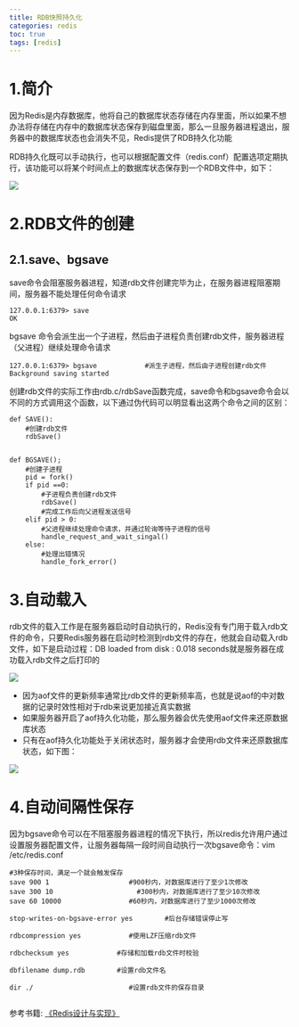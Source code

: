 ```yaml
---
title: RDB快照持久化
categories: redis   
toc: true  
tags: [redis]
---
```




# 1.简介
因为Redis是内存数据库，他将自己的数据库状态存储在内存里面，所以如果不想办法将存储在内存中的数据库状态保存到磁盘里面，那么一旦服务器进程退出，服务器中的数据库状态也会消失不见，Redis提供了RDB持久化功能

RDB持久化既可以手动执行，也可以根据配置文件（redis.conf）配置选项定期执行，该功能可以将某个时间点上的数据库状态保存到一个RDB文件中，如下：


![](http://ols7leonh.bkt.clouddn.com//assert/img/nosql/redis/rdb/1.png)

 

# 2.RDB文件的创建
## 2.1.save、bgsave
save命令会阻塞服务器进程，知道rdb文件创建完毕为止，在服务器进程阻塞期间，服务器不能处理任何命令请求
```
127.0.0.1:6379> save        
OK

```

bgsave 命令会派生出一个子进程，然后由子进程负责创建rdb文件，服务器进程（父进程）继续处理命令请求

```
127.0.0.1:6379> bgsave            #派生子进程，然后由子进程创建rdb文件
Background saving started

```

创建rdb文件的实际工作由rdb.c/rdbSave函数完成，save命令和bgsave命令会以不同的方式调用这个函数，以下通过伪代码可以明显看出这两个命令之间的区别：

```
def SAVE():
    #创建rdb文件
    rdbSave()


def BGSAVE();
    #创建子进程
    pid = fork()
    if pid ==0:
        #子进程负责创建rdb文件
        rdbSave()
        #完成工作后向父进程发送信号
    elif pid > 0:
        #父进程继续处理命令请求，并通过轮询等待子进程的信号
        handle_request_and_wait_singal()
    else:
        #处理出错情况
        handle_fork_error()

```

# 3.自动载入
rdb文件的载入工作是在服务器启动时自动执行的，Redis没有专门用于载入rdb文件的命令，只要Redis服务器在启动时检测到rdb文件的存在，他就会自动载入rdb文件，如下是启动过程：DB loaded from disk : 0.018 seconds就是服务器在成功载入rdb文件之后打印的

![](http://ols7leonh.bkt.clouddn.com//assert/img/nosql/redis/rdb/2.png)
 
* 因为aof文件的更新频率通常比rdb文件的更新频率高，也就是说aof的中对数据的记录时效性相对于rdb来说更加接近真实数据
* 如果服务器开启了aof持久化功能，那么服务器会优先使用aof文件来还原数据库状态
* 只有在aof持久化功能处于关闭状态时，服务器才会使用rdb文件来还原数据库状态，如下图：

![](http://ols7leonh.bkt.clouddn.com//assert/img/nosql/redis/rdb/3.png)


# 4.自动间隔性保存
因为bgsave命令可以在不阻塞服务器进程的情况下执行，所以redis允许用户通过设置服务器配置文件，让服务器每隔一段时间自动执行一次bgsave命令：vim /etc/redis.conf
```
#3种保存时间，满足一个就会触发保存
save 900 1                    #900秒内，对数据库进行了至少1次修改
save 300 10                     #300秒内，对数据库进行了至少10次修改
save 60 10000                 #60秒内，对数据库进行了至少1000次修改

stop-writes-on-bgsave-error yes        #后台存储错误停止写

rdbcompression yes            #使用LZF压缩rdb文件

rdbchecksum yes            #存储和加载rdb文件时校验

dbfilename dump.rdb        #设置rdb文件名

dir ./                        #设置rdb文件的保存目录


```
  

参考书籍:
[《Redis设计与实现》](https://book.douban.com/subject/25900156/)

